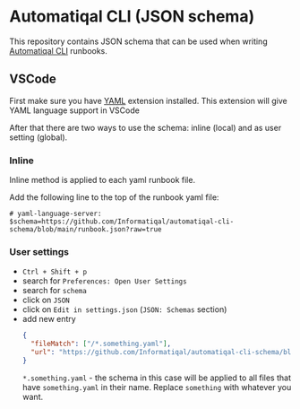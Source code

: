 # Automatiqal CLI (JSON schema)

This repository contains JSON schema that can be used when writing [Automatiqal CLI](https://github.com/Informatiqal/automatiqal-cli) runbooks.

## VSCode

First make sure you have [YAML](https://marketplace.visualstudio.com/items?itemName=redhat.vscode-yaml) extension installed. This extension will give YAML language support in VSCode

After that there are two ways to use the schema: inline (local) and as user setting (global).

### Inline

Inline method is applied to each yaml runbook file.

Add the following line to the top of the runbook yaml file:

`# yaml-language-server: $schema=https://github.com/Informatiqal/automatiqal-cli-schema/blob/main/runbook.json?raw=true`

### User settings

- `Ctrl + Shift + p`
- search for `Preferences: Open User Settings`
- search for `schema`
- click on `JSON`
- click on `Edit in settings.json` (`JSON: Schemas` section)
- add new entry
  ```json
  {
    "fileMatch": ["/*.something.yaml"],
    "url": "https://github.com/Informatiqal/automatiqal-cli-schema/blob/main/runbook.json?raw=true"
  }
  ```
  `*.something.yaml` - the schema in this case will be applied to all files that have `something.yaml` in their name. Replace `something` with whatever you want.
